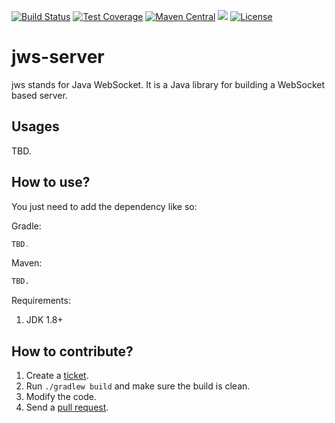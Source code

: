 [![Build Status](https://travis-ci.org/levelrin/jws-server.svg?branch=main)](https://travis-ci.org/levelrin/jws-server)
[![Test Coverage](https://img.shields.io/codecov/c/github/levelrin/jws-server.svg)](https://codecov.io/github/levelrin/jws-server?branch=main)
[![Maven Central](https://img.shields.io/maven-central/v/com.levelrin/jws-server.svg)](https://maven-badges.herokuapp.com/maven-central/com.levelrin/jws-server)
[![](https://tokei.rs/b1/github/levelrin/jws-server?category=code)](https://github.com/levelrin/jws-server)
[![License](https://img.shields.io/badge/license-MIT-green.svg)](https://github.com/levelrin/jws-server/blob/main/LICENSE)

# jws-server

jws stands for Java WebSocket.
It is a Java library for building a WebSocket based server.

## Usages

TBD.

## How to use?

You just need to add the dependency like so:

Gradle:
```groovy
TBD.
```

Maven:
```xml
TBD.
```

Requirements:
1. JDK 1.8+

## How to contribute?

1. Create a [ticket](https://github.com/levelrin/jws-server/issues).
1. Run `./gradlew build` and make sure the build is clean.
1. Modify the code.
1. Send a [pull request](https://github.com/levelrin/jws-server/pulls).
